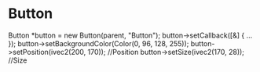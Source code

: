 Button
===========
  Button *button = new Button(parent, "Button");
  button->setCallback([&] {
    ...
  });
  button->setBackgroundColor(Color(0, 96, 128, 255));
  button->setPosition(ivec2(200, 170)); //Position
  button->setSize(ivec2(170, 28)); //Size